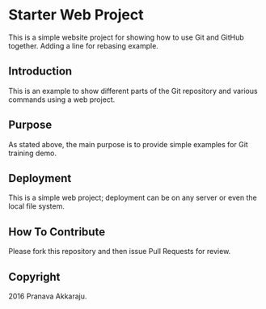 # Starter Web Project

This is a simple website project for showing how to use Git and GitHub together. Adding a line for rebasing example. 

## Introduction

This is an example to show different parts of the Git repository and various commands using a web project. 

## Purpose

As stated above, the main purpose is to provide simple examples for Git training demo. 

## Deployment

This is a simple web project; deployment can be on any server or even the local file system. 

## How To Contribute

Please fork this repository and then issue Pull Requests for review. 

## Copyright

2016 Pranava Akkaraju.
